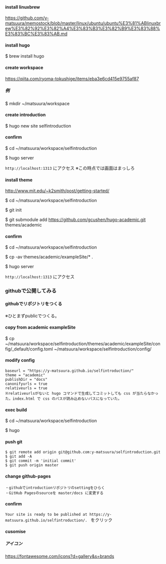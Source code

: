 #### install linuxbrew
https://github.com/y-matsuura/memostock/blob/master/linux/ubuntu/ubuntu%E3%81%ABlinuxbrew%E3%82%92%E3%82%A4%E3%83%B3%E3%82%B9%E3%83%88%E3%83%BC%E3%83%AB.md

#### install hugo
$ brew install hugo

#### create workspace
https://qiita.com/ryoma-tokushige/items/eba3e6cd415e9755af87

##### 例
$ mkdir ~/matsuura/workspace

#### create introduction 
$ hugo new site selfintroduction

#### confirm
$ cd ~/matsuura/workspace/selfintroduction

$ hugo server

`http://localhost:1313` にアクセス
※この時点では画面はまっしろ

#### install theme
http://www.mit.edu/~k2smith/post/getting-started/

$ cd ~/matsuura/workspace/selfintroduction

$ git init

$ git submodule add https://github.com/gcushen/hugo-academic.git themes/academic

#### confirm

$ cd ~/matsuura/workspace/selfintroduction

$ cp -av themes/academic/exampleSite/* .

$ hugo server

`http://localhost:1313` にアクセス

### githubで公開してみる
#### githubでリポジトリをつくる
※ひとまずpublicでつくる。

#### copy from academic exampleSite
$ cp ~/matsuura/workspace/selfintroduction/themes/academic/exampleSite/config/_default/config.toml ~/matsuura/workspace/selfintroduction/config/

#### modify config
```
baseurl = "https://y-matsuura.github.io/selfintroduction/"
theme = "academic"
publishDir = "docs"
canonifyurls = true
relativeurls = true
※relativeurlsがないと hugo コマンドで生成してコミットしても css が当たらなかった。index.html で css のパスが読み込めないパスになっていた。
```

#### exec build
$ cd ~/matsuura/workspace/selfintroduction

$ hugo

#### push git
```
$ git remote add origin git@github.com:y-matsuura/selfintroduction.git
$ git add -A
$ git commit -m 'initial commit'
$ git push origin master
```

#### change github-pages
```
・githubでintroductionリポジトリのsettingをひらく
・GitHub Pagesのsourceを master/docs に変更する 
```

#### confirm
`Your site is ready to be published at https://y-matsuura.github.io/selfintroduction/. ` をクリック

#### cusomise
##### アイコン
https://fontawesome.com/icons?d=gallery&s=brands

